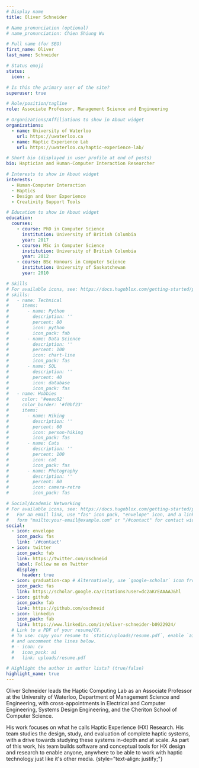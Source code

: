 ```yaml
---
# Display name
title: Oliver Schneider

# Name pronunciation (optional)
# name_pronunciation: Chien Shiung Wu

# Full name (for SEO)
first_name: Oliver
last_name: Schneider

# Status emoji
status:
  icon: ☕️

# Is this the primary user of the site?
superuser: true

# Role/position/tagline
role: Associate Professor, Management Science and Engineering

# Organizations/Affiliations to show in About widget
organizations:
  - name: University of Waterloo
    url: https://uwaterloo.ca
  - name: Haptic Experience Lab
    url: https://uwaterloo.ca/haptic-experience-lab/

# Short bio (displayed in user profile at end of posts)
bio: Haptician and Human-Computer Interaction Researcher

# Interests to show in About widget
interests:
  - Human-Computer Interaction
  - Haptics
  - Design and User Experience
  - Creativity Support Tools

# Education to show in About widget
education:
  courses:
    - course: PhD in Computer Science
      institution: University of British Columbia
      year: 2017
    - course: MSc in Computer Science
      institution: University of British Columbia
      year: 2012
    - course: BSc Honours in Computer Science
      institution: University of Saskatchewan
      year: 2010

# Skills
# For available icons, see: https://docs.hugoblox.com/getting-started/page-builder/#icons
# skills:
#   - name: Technical
#     items:
#       - name: Python
#         description: ''
#         percent: 80
#         icon: python
#         icon_pack: fab
#       - name: Data Science
#         description: ''
#         percent: 100
#         icon: chart-line
#         icon_pack: fas
#       - name: SQL
#         description: ''
#         percent: 40
#         icon: database
#         icon_pack: fas
#   - name: Hobbies
#     color: '#eeac02'
#     color_border: '#f0bf23'
#     items:
#       - name: Hiking
#         description: ''
#         percent: 60
#         icon: person-hiking
#         icon_pack: fas
#       - name: Cats
#         description: ''
#         percent: 100
#         icon: cat
#         icon_pack: fas
#       - name: Photography
#         description: ''
#         percent: 80
#         icon: camera-retro
#         icon_pack: fas

# Social/Academic Networking
# For available icons, see: https://docs.hugoblox.com/getting-started/page-builder/#icons
#   For an email link, use "fas" icon pack, "envelope" icon, and a link in the
#   form "mailto:your-email@example.com" or "/#contact" for contact widget.
social:
  - icon: envelope
    icon_pack: fas
    link: '/#contact'
  - icon: twitter
    icon_pack: fab
    link: https://twitter.com/oschneid
    label: Follow me on Twitter
    display:
      header: true
  - icon: graduation-cap # Alternatively, use `google-scholar` icon from `ai` icon pack
    icon_pack: fas
    link: https://scholar.google.ca/citations?user=dc2aKrEAAAAJ&hl
  - icon: github
    icon_pack: fab
    link: https://github.com/oschneid
  - icon: linkedin
    icon_pack: fab
    link: https://www.linkedin.com/in/oliver-schneider-b0922924/
  # Link to a PDF of your resume/CV.
  # To use: copy your resume to `static/uploads/resume.pdf`, enable `ai` icons in `params.yaml`,
  # and uncomment the lines below.
  # - icon: cv
  #   icon_pack: ai
  #   link: uploads/resume.pdf

# Highlight the author in author lists? (true/false)
highlight_name: true
---
```


Oliver Schneider leads the Haptic Computing Lab as an Associate Professor at the University of Waterloo, Department of Management Science and Engineering, with cross-appointments in Electrical and Computer Engineering, Systems Design Engineering, and the Cheriton School of Computer Science.

His work focuses on what he calls Haptic Experience (HX) Research. His team studies the design, study, and evaluation of complete haptic systems, with a drive towards studying these systems in-depth and at scale. As part of this work, his team builds software and conceptual tools for HX design and research to enable anyone, anywhere to be able to work with haptic technology just like it's other media.
{style="text-align: justify;"}
